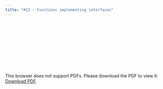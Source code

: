 ```yaml
---
title: "#13 - Functions implementing interfaces"
---
```


<object data="/episode13.pdf" type="application/pdf" width="700px" height="700px">
    <embed src="/episode13.pdf">
        <p>This browser does not support PDFs. Please download the PDF to view it: <a href="/episode13.pdf">Download PDF</a>.</p>
    </embed>
</object>
